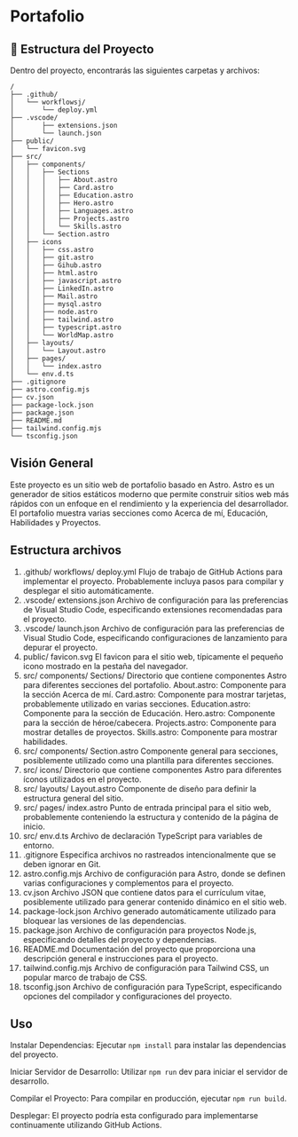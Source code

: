 # Portafolio

## 🚀 Estructura del Proyecto

Dentro del proyecto, encontrarás las siguientes carpetas y archivos:

```text
/
├── .github/
│   └── workflowsj/
│       └── deploy.yml
├── .vscode/
│       ├── extensions.json
│       └── launch.json
├── public/
│   └── favicon.svg
├── src/
│   ├── components/
│   │   ├── Sections
│   │   │   ├── About.astro
│   │   │   ├── Card.astro
│   │   │   ├── Education.astro
│   │   │   ├── Hero.astro
│   │   │   ├── Languages.astro
│   │   │   ├── Projects.astro
│   │   │   └── Skills.astro
│   │   └── Section.astro
│   ├── icons
│   │   ├── css.astro
│   │   ├── git.astro
│   │   ├── Gihub.astro
│   │   ├── html.astro
│   │   ├── javascript.astro
│   │   ├── LinkedIn.astro
│   │   ├── Mail.astro
│   │   ├── mysql.astro
│   │   ├── node.astro
│   │   ├── tailwind.astro
│   │   ├── typescript.astro
│   │   └── WorldMap.astro
│   ├── layouts/
│   │   └── Layout.astro
│   ├── pages/
│   │   └── index.astro
│   └── env.d.ts
├── .gitignore 
├── astro.config.mjs
├── cv.json
├── package-lock.json 
├── package.json
├── README.md
├── tailwind.config.mjs
└── tsconfig.json
```

## Visión General
Este proyecto es un sitio web de portafolio basado en Astro. Astro es un generador de sitios estáticos moderno que permite construir sitios web más rápidos con un enfoque en el rendimiento y la experiencia del desarrollador. El portafolio muestra varias secciones como Acerca de mí, Educación, Habilidades y Proyectos.

## Estructura archivos
1. .github/ workflows/ deploy.yml
Flujo de trabajo de GitHub Actions para implementar el proyecto. Probablemente incluya pasos para compilar y desplegar el sitio automáticamente.
2. .vscode/ extensions.json
Archivo de configuración para las preferencias de Visual Studio Code, especificando extensiones recomendadas para el proyecto.
3. .vscode/ launch.json
Archivo de configuración para las preferencias de Visual Studio Code, especificando configuraciones de lanzamiento para depurar el proyecto.
4. public/ favicon.svg
El favicon para el sitio web, típicamente el pequeño icono mostrado en la pestaña del navegador.
5. src/ components/ Sections/
Directorio que contiene componentes Astro para diferentes secciones del portafolio.
About.astro: Componente para la sección Acerca de mí.
Card.astro: Componente para mostrar tarjetas, probablemente utilizado en varias secciones.
Education.astro: Componente para la sección de Educación.
Hero.astro: Componente para la sección de héroe/cabecera.
Projects.astro: Componente para mostrar detalles de proyectos.
Skills.astro: Componente para mostrar habilidades.
6. src/ components/ Section.astro
Componente general para secciones, posiblemente utilizado como una plantilla para diferentes secciones.
7. src/ icons/
Directorio que contiene componentes Astro para diferentes íconos utilizados en el proyecto.
8. src/ layouts/ Layout.astro
Componente de diseño para definir la estructura general del sitio.
9. src/ pages/ index.astro
Punto de entrada principal para el sitio web, probablemente conteniendo la estructura y contenido de la página de inicio.
10.  src/ env.d.ts
Archivo de declaración TypeScript para variables de entorno.
11.  .gitignore
Especifica archivos no rastreados intencionalmente que se deben ignorar en Git.
12.  astro.config.mjs
Archivo de configuración para Astro, donde se definen varias configuraciones y complementos para el proyecto.
13.  cv.json
Archivo JSON que contiene datos para el currículum vitae, posiblemente utilizado para generar contenido dinámico en el sitio web.
14.  package-lock.json
Archivo generado automáticamente utilizado para bloquear las versiones de las dependencias.
15.  package.json
Archivo de configuración para proyectos Node.js, especificando detalles del proyecto y dependencias.
16.  README.md
Documentación del proyecto que proporciona una descripción general e instrucciones para el proyecto.
17.  tailwind.config.mjs
Archivo de configuración para Tailwind CSS, un popular marco de trabajo de CSS.
18.  tsconfig.json
Archivo de configuración para TypeScript, especificando opciones del compilador y configuraciones del proyecto.

## Uso
Instalar Dependencias: Ejecutar `npm install` para instalar las dependencias del proyecto.

Iniciar Servidor de Desarrollo: Utilizar `npm run` dev para iniciar el servidor de desarrollo.

Compilar el Proyecto: Para compilar en producción, ejecutar `npm run build`.

Desplegar: El proyecto podría esta configurado para implementarse continuamente utilizando GitHub Actions. 